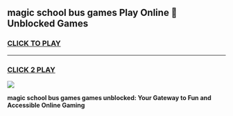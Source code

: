 
## magic school bus games Play Online 👋 Unblocked Games
<h3>
<a href="https://news.freeplayer.one?title=magic_school_bus_games&ref=17GH">CLICK TO PLAY</a></h3>
<hr>

<h3>
<a href="https://news.freeplayer.one?title=magic_school_bus_games&ref=17GH">CLICK 2 PLAY</a>
  
</h3>

<a href="https://news.freeplayer.one?title=magic_school_bus_games&ref=17GH/"><img src="https://clearcache.store/games.png"></a>


**magic school bus games games unblocked: Your Gateway to Fun and Accessible Online Gaming**
